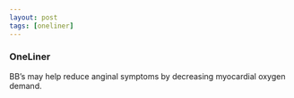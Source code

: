 ```yaml
---
layout: post
tags: [oneliner]
---
```



### OneLiner

BB’s may help reduce anginal symptoms by decreasing myocardial oxygen demand.

